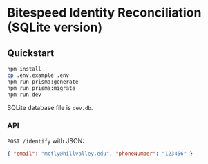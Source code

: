 # Bitespeed Identity Reconciliation (SQLite version)

## Quickstart

```bash
npm install
cp .env.example .env
npm run prisma:generate
npm run prisma:migrate
npm run dev
```

SQLite database file is `dev.db`.

### API

`POST /identify` with JSON:
```json
{ "email": "mcfly@hillvalley.edu", "phoneNumber": "123456" }
```
